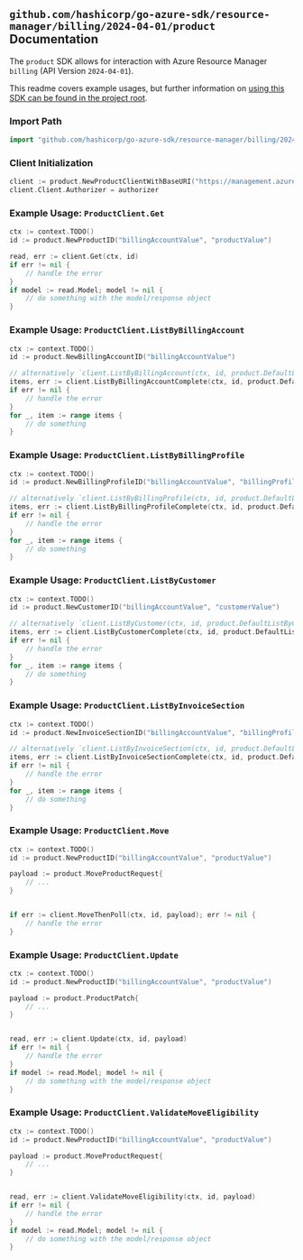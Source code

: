 
## `github.com/hashicorp/go-azure-sdk/resource-manager/billing/2024-04-01/product` Documentation

The `product` SDK allows for interaction with Azure Resource Manager `billing` (API Version `2024-04-01`).

This readme covers example usages, but further information on [using this SDK can be found in the project root](https://github.com/hashicorp/go-azure-sdk/tree/main/docs).

### Import Path

```go
import "github.com/hashicorp/go-azure-sdk/resource-manager/billing/2024-04-01/product"
```


### Client Initialization

```go
client := product.NewProductClientWithBaseURI("https://management.azure.com")
client.Client.Authorizer = authorizer
```


### Example Usage: `ProductClient.Get`

```go
ctx := context.TODO()
id := product.NewProductID("billingAccountValue", "productValue")

read, err := client.Get(ctx, id)
if err != nil {
	// handle the error
}
if model := read.Model; model != nil {
	// do something with the model/response object
}
```


### Example Usage: `ProductClient.ListByBillingAccount`

```go
ctx := context.TODO()
id := product.NewBillingAccountID("billingAccountValue")

// alternatively `client.ListByBillingAccount(ctx, id, product.DefaultListByBillingAccountOperationOptions())` can be used to do batched pagination
items, err := client.ListByBillingAccountComplete(ctx, id, product.DefaultListByBillingAccountOperationOptions())
if err != nil {
	// handle the error
}
for _, item := range items {
	// do something
}
```


### Example Usage: `ProductClient.ListByBillingProfile`

```go
ctx := context.TODO()
id := product.NewBillingProfileID("billingAccountValue", "billingProfileValue")

// alternatively `client.ListByBillingProfile(ctx, id, product.DefaultListByBillingProfileOperationOptions())` can be used to do batched pagination
items, err := client.ListByBillingProfileComplete(ctx, id, product.DefaultListByBillingProfileOperationOptions())
if err != nil {
	// handle the error
}
for _, item := range items {
	// do something
}
```


### Example Usage: `ProductClient.ListByCustomer`

```go
ctx := context.TODO()
id := product.NewCustomerID("billingAccountValue", "customerValue")

// alternatively `client.ListByCustomer(ctx, id, product.DefaultListByCustomerOperationOptions())` can be used to do batched pagination
items, err := client.ListByCustomerComplete(ctx, id, product.DefaultListByCustomerOperationOptions())
if err != nil {
	// handle the error
}
for _, item := range items {
	// do something
}
```


### Example Usage: `ProductClient.ListByInvoiceSection`

```go
ctx := context.TODO()
id := product.NewInvoiceSectionID("billingAccountValue", "billingProfileValue", "invoiceSectionValue")

// alternatively `client.ListByInvoiceSection(ctx, id, product.DefaultListByInvoiceSectionOperationOptions())` can be used to do batched pagination
items, err := client.ListByInvoiceSectionComplete(ctx, id, product.DefaultListByInvoiceSectionOperationOptions())
if err != nil {
	// handle the error
}
for _, item := range items {
	// do something
}
```


### Example Usage: `ProductClient.Move`

```go
ctx := context.TODO()
id := product.NewProductID("billingAccountValue", "productValue")

payload := product.MoveProductRequest{
	// ...
}


if err := client.MoveThenPoll(ctx, id, payload); err != nil {
	// handle the error
}
```


### Example Usage: `ProductClient.Update`

```go
ctx := context.TODO()
id := product.NewProductID("billingAccountValue", "productValue")

payload := product.ProductPatch{
	// ...
}


read, err := client.Update(ctx, id, payload)
if err != nil {
	// handle the error
}
if model := read.Model; model != nil {
	// do something with the model/response object
}
```


### Example Usage: `ProductClient.ValidateMoveEligibility`

```go
ctx := context.TODO()
id := product.NewProductID("billingAccountValue", "productValue")

payload := product.MoveProductRequest{
	// ...
}


read, err := client.ValidateMoveEligibility(ctx, id, payload)
if err != nil {
	// handle the error
}
if model := read.Model; model != nil {
	// do something with the model/response object
}
```
